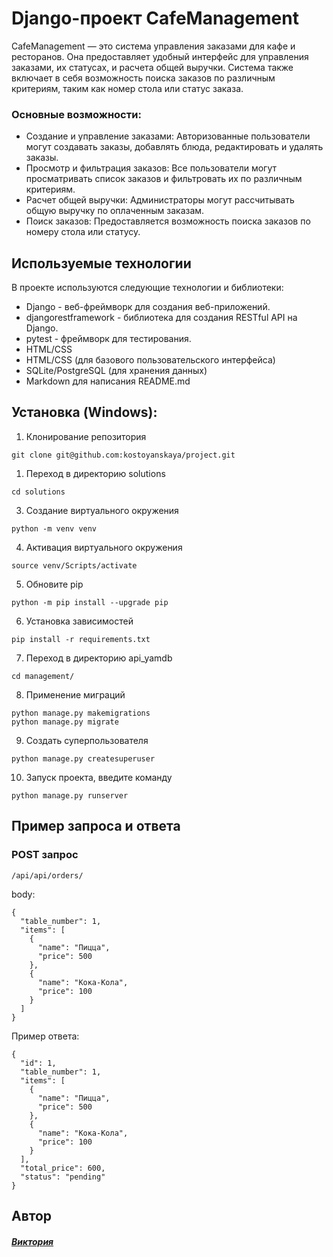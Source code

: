 #  Django-проект CafeManagement

CafeManagement — это система управления заказами для кафе и ресторанов. Она предоставляет удобный интерфейс для управления заказами, их статусах, и расчета общей выручки. Система также включает в себя возможность поиска заказов по различным критериям, таким как номер стола или статус заказа.

### Основные возможности:

- Создание и управление заказами: Авторизованные пользователи могут создавать заказы, добавлять блюда, редактировать и удалять заказы.
- Просмотр и фильтрация заказов: Все пользователи могут просматривать список заказов и фильтровать их по различным критериям.
- Расчет общей выручки: Администраторы могут рассчитывать общую выручку по оплаченным заказам.
- Поиск заказов: Предоставляется возможность поиска заказов по номеру стола или статусу.


## Используемые технологии

В проекте используются следующие технологии и библиотеки:

- Django - веб-фреймворк для создания веб-приложений.
- djangorestframework - библиотека для создания  RESTful API на Django.
- pytest - фреймворк для тестирования.
- HTML/CSS
- HTML/CSS (для базового пользовательского интерфейса)
- SQLite/PostgreSQL (для хранения данных)
- Markdown для написания README.md


## Установка (Windows):

1. Клонирование репозитория

```
git clone git@github.com:kostoyanskaya/project.git
```

1. Переход в директорию solutions

```
cd solutions
```

3. Создание виртуального окружения

```
python -m venv venv
```

4. Активация виртуального окружения

```
source venv/Scripts/activate
```

5. Обновите pip

```
python -m pip install --upgrade pip
```

6. Установка зависимостей

```
pip install -r requirements.txt
```

7. Переход в директорию api_yamdb

```
cd management/
```

8. Применение миграций

```
python manage.py makemigrations
python manage.py migrate
```


9.  Создать суперпользователя

```
python manage.py createsuperuser
```

10. Запуск проекта, введите команду

```
python manage.py runserver
```

## Пример запроса и ответа

### POST запрос
`/api/api/orders/`

body:
```
{
  "table_number": 1,
  "items": [
    {
      "name": "Пицца",
      "price": 500
    },
    {
      "name": "Кока-Кола",
      "price": 100
    }
  ]
}
```

Пример ответа:

```
{
  "id": 1,
  "table_number": 1,
  "items": [
    {
      "name": "Пицца",
      "price": 500
    },
    {
      "name": "Кока-Кола",
      "price": 100
    }
  ],
  "total_price": 600,
  "status": "pending"
}
```

## Автор
#### [_Виктория_](https://github.com/kostoyanskaya/)
